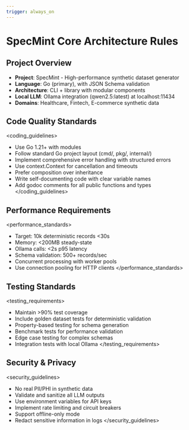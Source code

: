 ```yaml
---
trigger: always_on
---
```


# SpecMint Core Architecture Rules

## Project Overview
- **Project**: SpecMint - High-performance synthetic dataset generator
- **Language**: Go (primary), with JSON Schema validation
- **Architecture**: CLI + library with modular components
- **Local LLM**: Ollama integration (qwen2.5:latest) at localhost:11434
- **Domains**: Healthcare, Fintech, E-commerce synthetic data

## Code Quality Standards
<coding_guidelines>
- Use Go 1.21+ with modules
- Follow standard Go project layout (cmd/, pkg/, internal/)
- Implement comprehensive error handling with structured errors
- Use context.Context for cancellation and timeouts
- Prefer composition over inheritance
- Write self-documenting code with clear variable names
- Add godoc comments for all public functions and types
</coding_guidelines>

## Performance Requirements
<performance_standards>
- Target: 10k deterministic records <30s
- Memory: <200MB steady-state
- Ollama calls: <2s p95 latency
- Schema validation: 500+ records/sec
- Concurrent processing with worker pools
- Use connection pooling for HTTP clients
</performance_standards>

## Testing Standards
<testing_requirements>
- Maintain >90% test coverage
- Include golden dataset tests for deterministic validation
- Property-based testing for schema generation
- Benchmark tests for performance validation
- Edge case testing for complex schemas
- Integration tests with local Ollama
</testing_requirements>

## Security & Privacy
<security_guidelines>
- No real PII/PHI in synthetic data
- Validate and sanitize all LLM outputs
- Use environment variables for API keys
- Implement rate limiting and circuit breakers
- Support offline-only mode
- Redact sensitive information in logs
</security_guidelines>
